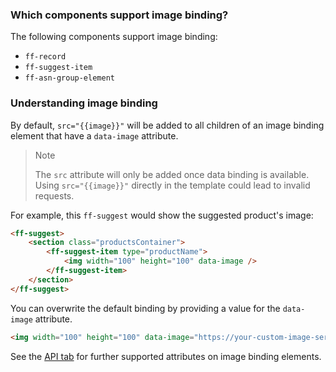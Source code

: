 ### Which components support image binding?

The following components support image binding:
- `ff-record`
- `ff-suggest-item`
- `ff-asn-group-element`


 ### Understanding image binding

By default, `src="{{image}}"` will be added to all children of an image binding element that have a `data-image` attribute.

> Note
>
> The `src` attribute will only be added once data binding is available.
> Using `src="{{image}}"` directly in the template could lead to invalid requests.

For example, this `ff-suggest` would show the suggested product's image:

```html
<ff-suggest>
    <section class="productsContainer">
        <ff-suggest-item type="productName">
            <img width="100" height="100" data-image />
        </ff-suggest-item>
    </section>
</ff-suggest>
```

You can overwrite the default binding by providing a value for the `data-image` attribute.

```html
<img width="100" height="100" data-image="https://your-custom-image-server/{{attributes.articleNr}}" />
```

See the [API tab](/api/5.x/ImageBindingBehavior#tab=api) for further supported attributes on image binding elements.
